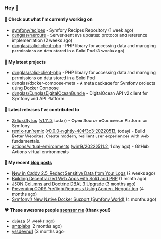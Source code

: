 ### Hey 👋

#### 👷 Check out what I'm currently working on

- [symfony/recipes](https://github.com/symfony/recipes) - Symfony Recipes Repository (1 week ago)
- [dunglas/mercure](https://github.com/dunglas/mercure) - Server-sent live updates: protocol and reference implementation (2 weeks ago)
- [dunglas/solid-client-php](https://github.com/dunglas/solid-client-php) - PHP library for accessing data and managing permissions on data stored in a Solid Pod (3 weeks ago)

#### 🌱 My latest projects

- [dunglas/solid-client-php](https://github.com/dunglas/solid-client-php) - PHP library for accessing data and managing permissions on data stored in a Solid Pod
- [dunglas/docker-compose-meta](https://github.com/dunglas/docker-compose-meta) - A meta package for Symfony projects using Docker Compose
- [dunglas/DunglasDigitalOceanBundle](https://github.com/dunglas/DunglasDigitalOceanBundle) - DigitalOcean API v2 client for Symfony and API Platform

#### 🔭 Latest releases I've contributed to

- [Sylius/Sylius](https://github.com/Sylius/Sylius) ([v1.11.5](https://github.com/Sylius/Sylius/releases/tag/v1.11.5), today) - Open Source eCommerce Platform on Symfony
- [remix-run/remix](https://github.com/remix-run/remix) ([v0.0.0-nightly-404f3c3-20220513](https://github.com/remix-run/remix/releases/tag/v0.0.0-nightly-404f3c3-20220513), today) - Build Better Websites. Create modern, resilient user experiences with web fundamentals.
- [actions/virtual-environments](https://github.com/actions/virtual-environments) ([win19/20220511.2](https://github.com/actions/virtual-environments/releases/tag/win19%2F20220511.2), 1 day ago) - GitHub Actions virtual environments

#### 📜 My recent [blog posts](https://dunglas.fr)

- [New in Caddy 2.5: Redact Sensitive Data from Your Logs](https://dunglas.fr/2022/04/caddy-logging-security-improvements/) (2 weeks ago)
- [Building Decentralized Web Apps with Solid and PHP](https://dunglas.fr/2022/04/building-decentralized-web-apps-with-solid-and-php/) (1 month ago)
- [JSON Columns and Doctrine DBAL 3 Upgrade](https://dunglas.fr/2022/01/json-columns-and-doctrine-dbal-3-upgrade/) (3 months ago)
- [Preventing CORS Preflight Requests Using Content Negotiation](https://dunglas.fr/2022/01/preventing-cors-preflight-requests-using-content-negotiation/) (4 months ago)
- [Symfony’s New Native Docker Support (Symfony World)](https://dunglas.fr/2021/12/symfonys-new-native-docker-support-symfony-world/) (4 months ago)

#### ❤️ These awesome people [sponsor me](https://github.com/sponsors/dunglas) (thank you!)

- [dujesa](https://github.com/dujesa) (4 weeks ago)
- [smtplabs](https://github.com/smtplabs) (2 months ago)
- [yesdevnull](https://github.com/yesdevnull) (3 months ago)
